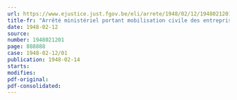 ```yaml
---
url: https://www.ejustice.just.fgov.be/eli/arrete/1948/02/12/1948021201/justel
title-fr: "Arrêté ministériel portant mobilisation civile des entreprises de gaz et d'électricité, ainsi que des personnes qui y sont occupées"
date: 1948-02-12
source:
number: 1948021201
page: 888888
case: 1948-02-12/01
publication: 1948-02-14
starts:
modifies:
pdf-original:
pdf-consolidated:
---
```



